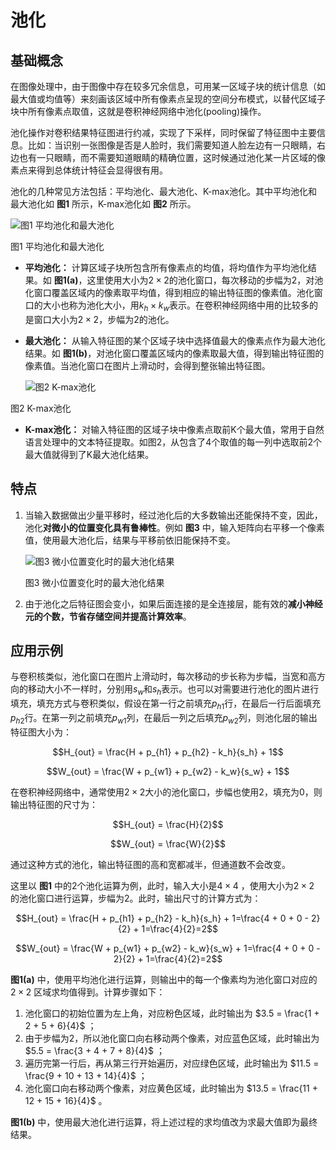 # 池化

## 基础概念

在图像处理中，由于图像中存在较多冗余信息，可用某一区域子块的统计信息（如最大值或均值等）来刻画该区域中所有像素点呈现的空间分布模式，以替代区域子块中所有像素点取值，这就是卷积神经网络中池化(pooling)操作。

池化操作对卷积结果特征图进行约减，实现了下采样，同时保留了特征图中主要信息。比如：当识别一张图像是否是人脸时，我们需要知道人脸左边有一只眼睛，右边也有一只眼睛，而不需要知道眼睛的精确位置，这时候通过池化某一片区域的像素点来得到总体统计特征会显得很有用。

池化的几种常见方法包括：平均池化、最大池化、K-max池化。其中平均池化和最大池化如 **图1** 所示，K-max池化如 **图2** 所示。

![图1 平均池化和最大池化](../../images/CNN/avgpooling_maxpooling.png)

图1 平均池化和最大池化

- **平均池化：** 计算区域子块所包含所有像素点的均值，将均值作为平均池化结果。如 **图1(a)**，这里使用大小为$2\times2$的池化窗口，每次移动的步幅为2，对池化窗口覆盖区域内的像素取平均值，得到相应的输出特征图的像素值。池化窗口的大小也称为池化大小，用$k_h \times k_w$表示。在卷积神经网络中用的比较多的是窗口大小为$2 \times 2$，步幅为2的池化。

- **最大池化：** 从输入特征图的某个区域子块中选择值最大的像素点作为最大池化结果。如 **图1(b)**，对池化窗口覆盖区域内的像素取最大值，得到输出特征图的像素值。当池化窗口在图片上滑动时，会得到整张输出特征图。

  ![图2 K-max池化](../../images/CNN/k-max_pooling.png)

图2 K-max池化

- **K-max池化：** 对输入特征图的区域子块中像素点取前K个最大值，常用于自然语言处理中的文本特征提取。如图2，从包含了4个取值的每一列中选取前2个最大值就得到了K最大池化结果。

## 特点

1. 当输入数据做出少量平移时，经过池化后的大多数输出还能保持不变，因此，池化**对微小的位置变化具有鲁棒性**。例如 **图3** 中，输入矩阵向右平移一个像素值，使用最大池化后，结果与平移前依旧能保持不变。

   ![图3 微小位置变化时的最大池化结果](../../images/CNN/example.png)

   图3 微小位置变化时的最大池化结果

2. 由于池化之后特征图会变小，如果后面连接的是全连接层，能有效的**减小神经元的个数，节省存储空间并提高计算效率**。

## 应用示例

与卷积核类似，池化窗口在图片上滑动时，每次移动的步长称为步幅，当宽和高方向的移动大小不一样时，分别用$s_w$和$s_h$表示。也可以对需要进行池化的图片进行填充，填充方式与卷积类似，假设在第一行之前填充$p_{h1}$行，在最后一行后面填充$p_{h2}$行。在第一列之前填充$p_{w1}$列，在最后一列之后填充$p_{w2}$列，则池化层的输出特征图大小为：

$$H_{out} = \frac{H + p_{h1} + p_{h2} - k_h}{s_h} + 1$$

$$W_{out} = \frac{W + p_{w1} + p_{w2} - k_w}{s_w} + 1$$

在卷积神经网络中，通常使用$2\times2$大小的池化窗口，步幅也使用2，填充为0，则输出特征图的尺寸为：

$$H_{out} = \frac{H}{2}$$

$$W_{out} = \frac{W}{2}$$

通过这种方式的池化，输出特征图的高和宽都减半，但通道数不会改变。

这里以 **图1** 中的2个池化运算为例，此时，输入大小是$4 \times 4$ ，使用大小为$2 \times 2$ 的池化窗口进行运算，步幅为2。此时，输出尺寸的计算方式为：

$$H_{out} = \frac{H + p_{h1} + p_{h2} - k_h}{s_h} + 1=\frac{4 + 0 + 0 - 2}{2} + 1=\frac{4}{2}=2$$

$$W_{out} = \frac{W + p_{w1} + p_{w2} - k_w}{s_w} + 1=\frac{4 + 0 + 0 - 2}{2} + 1=\frac{4}{2}=2$$

**图1(a)** 中，使用平均池化进行运算，则输出中的每一个像素均为池化窗口对应的 $2 \times 2$ 区域求均值得到。计算步骤如下：

1. 池化窗口的初始位置为左上角，对应粉色区域，此时输出为 $3.5 = \frac{1 + 2 + 5 + 6}{4}$ ；
2. 由于步幅为2，所以池化窗口向右移动两个像素，对应蓝色区域，此时输出为 $5.5 = \frac{3 + 4 + 7 + 8}{4}$ ；
3. 遍历完第一行后，再从第三行开始遍历，对应绿色区域，此时输出为 $11.5 = \frac{9 + 10 + 13 + 14}{4}$ ；
4. 池化窗口向右移动两个像素，对应黄色区域，此时输出为 $13.5 = \frac{11 + 12 + 15 + 16}{4}$ 。

**图1(b)** 中，使用最大池化进行运算，将上述过程的求均值改为求最大值即为最终结果。